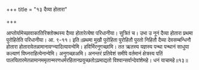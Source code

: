 +++
title = "१३ दैव्या होतारा"

+++

आप्तोर्यामेच्छावाकातिरिक्तोक्थस्य दैव्या होतारेत्येषा परिधानीया। सुत्रितं च। उभा उ नूनं दैव्या होतारा प्रथमा पुरोहितेति परिधानीया। आ. ९-११। इति॥प्रथमा मुखौ पुरोहिता पुरोहितौ पुरतो निहितौ दैव्या देवसम्बन्धिनौ होतारा होतारावेतन्नामानावग्न्यादित्यावन्वेमि। हविर्भिरनुगच्छामि। तत ऋतस्य यज्ञस्य पन्था पन्थानं साधुया कल्याणं विघ्नराहित्येनान्वेमि। अनुगच्छाअमि। अनन्तरं प्रतिवेशं समीपे वर्तमानं क्षेत्रस्य पतिं पालयितारमेतन्नामानममृतान्मरणधर्मरहितानप्रयुच्छतोऽप्रमाद्यतो विश्वान्सर्वान्देवांशेमहे। धनं याचामहे॥१३॥